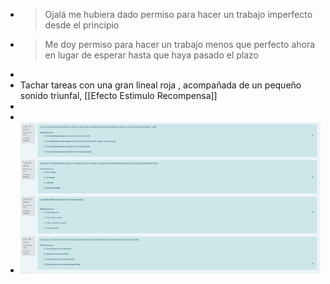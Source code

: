 - > Ojalá me hubiera dado permiso para hacer un trabajo imperfecto desde el principio
- > Me doy permiso para hacer un trabajo menos que perfecto ahora en lugar de esperar hasta que haya pasado el plazo
-
- Tachar tareas con una gran lineal roja , acompañada de un pequeño sonido triunfal, [[Efecto Estimulo Recompensa]]
-
-
- ![image.png](../assets/image_1644538353665_0.png)